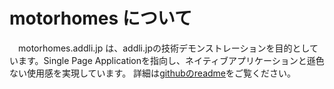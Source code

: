 # motorhomes について

　motorhomes.addli.jp は、addli.jpの技術デモンストレーションを目的としています。Single Page Applicationを指向し、ネイティブアプリケーションと遜色ない使用感を実現しています。
詳細は[githubのreadme](https://github.com/addli/motorhomes.addli.jp)をご覧ください。

　